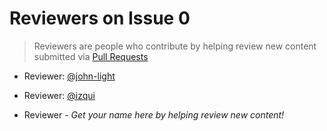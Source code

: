 # Reviewers on Issue 0
> Reviewers are people who contribute by helping review new content submitted via [Pull Requests](https://github.com/aragon/aragon-monthly/pulls)

- Reviewer: [@john-light](https://github.com/john-light)
- Reviewer: [@izqui](https://github.com/izqui)

- Reviewer - _Get your name here by helping review new content!_
